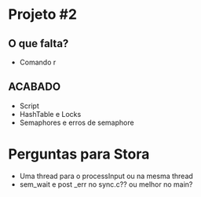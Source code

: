 Projeto #2
=
## O que falta?
+ Comando r


## ACABADO
+ Script
+ HashTable e Locks
+ Semaphores e erros de semaphore

Perguntas para Stora
=
+ Uma thread para o processInput ou na mesma thread
+ sem_wait e post _err no sync.c?? ou melhor no main?
